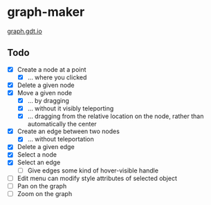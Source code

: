 # graph-maker

[graph.gdt.io](http://graph.gdt.io/)

## Todo

- [x] Create a node at a point
  - [x] ... where you clicked
- [x] Delete a given node
- [x] Move a given node
  - [x] ... by dragging
  - [x] ... without it visibly teleporting
  - [x] ... dragging from the relative location on the node, rather than automatically the center
- [x] Create an edge between two nodes
  - [x] ... without teleportation
- [x] Delete a given edge
- [x] Select a node
- [x] Select an edge
  - [ ] Give edges some kind of hover-visible handle
- [ ] Edit menu can modify style attributes of selected object
- [ ] Pan on the graph
- [ ] Zoom on the graph
